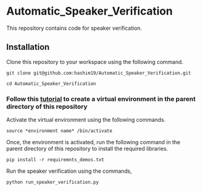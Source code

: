 # Automatic_Speaker_Verification

This repository contains code for speaker verification. 

## Installation

Clone this repository to your workspace using the following command. 

`git clone git@github.com:hashim19/Automatic_Speaker_Verification.git`

`cd Automatic_Speaker_Verification`

### Follow this [tutorial](https://www.freecodecamp.org/news/how-to-setup-virtual-environments-in-python/) to create a virtual environment in the parent directory of this repository


Activate the virtual environment using the following commands. 

`source *environment name* /bin/activate`

Once, the environment is activated, run the following command in the parent directory of this repository to install the required libraries.

`pip install -r requiremnts_demos.txt`

Run the speaker verification using the commands,

`python run_speaker_verification.py`
